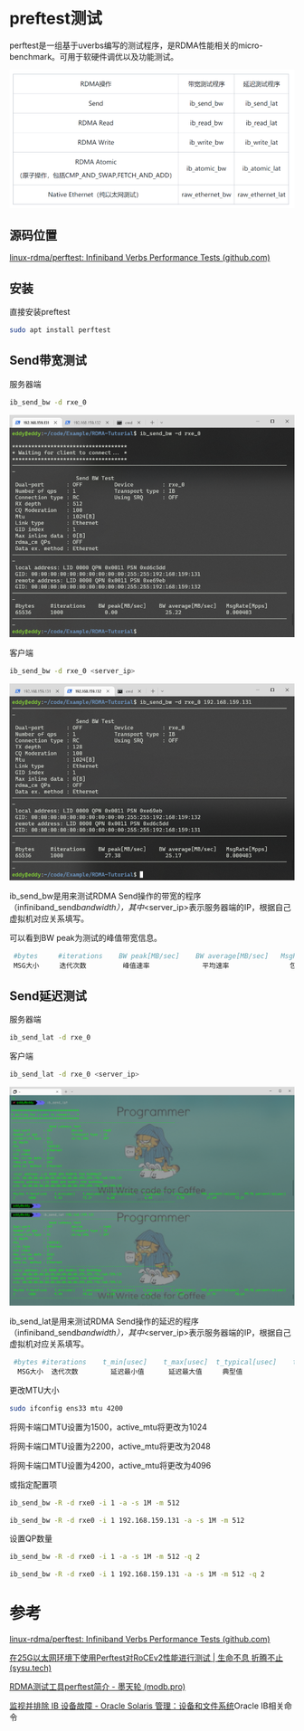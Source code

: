 # preftest测试

perftest是一组基于uverbs编写的测试程序，是RDMA性能相关的micro-benchmark。可用于软硬件调优以及功能测试。

![image-20221206111828373](image/perftest%E6%B5%8B%E8%AF%95/image-20221206111828373.png)

## 源码位置

[linux-rdma/perftest: Infiniband Verbs Performance Tests (github.com)](https://github.com/linux-rdma/perftest)

## 安装

直接安装preftest

```bash
sudo apt install perftest
```

## Send带宽测试

服务器端

```bash
ib_send_bw -d rxe_0
```

![image-20221104095535331](image/perftest%E6%B5%8B%E8%AF%95/image-20221104095535331.png)

客户端

```bash
ib_send_bw -d rxe_0 <server_ip>
```

![image-20221104095554364](image/perftest%E6%B5%8B%E8%AF%95/image-20221104095554364.png)

ib_send_bw是用来测试RDMA Send操作的带宽的程序（infiniband_send*bandwidth），其中*<server_ip>表示服务器端的IP，根据自己虚拟机对应关系填写。

可以看到BW peak为测试的峰值带宽信息。

```bash
 #bytes     #iterations    BW peak[MB/sec]    BW average[MB/sec]   MsgRate[Mpps]
 MSG大小     迭代次数         峰值速率             平均速率               包转发率
```

## Send延迟测试

服务器端

```bash
ib_send_lat -d rxe_0
```

客户端

```bash
ib_send_lat -d rxe_0 <server_ip>
```

![image-20221111090818758](image/perftest%E6%B5%8B%E8%AF%95/image-20221111090818758.png)

ib_send_lat是用来测试RDMA Send操作的延迟的程序（infiniband_send*bandwidth），其中*<server_ip>表示服务器端的IP，根据自己虚拟机对应关系填写。

```bash
 #bytes #iterations    t_min[usec]    t_max[usec]  t_typical[usec]    t_avg[usec]    t_stdev[usec]   99% percentile[usec]   99.9% percentile[usec]
  MSG大小  迭代次数        延迟最小值      延迟最大值     典型值               
```

更改MTU大小

```bash
sudo ifconfig ens33 mtu 4200
```

将网卡端口MTU设置为1500，active_mtu将更改为1024

将网卡端口MTU设置为2200，active_mtu将更改为2048

将网卡端口MTU设置为4200，active_mtu将更改为4096

或指定配置项

```bash
ib_send_bw -R -d rxe0 -i 1 -a -s 1M -m 512
```

```bash
ib_send_bw -R -d rxe0 -i 1 192.168.159.131 -a -s 1M -m 512
```

设置QP数量

```bash
ib_send_bw -R -d rxe0 -i 1 -a -s 1M -m 512 -q 2
```

```bash
ib_send_bw -R -d rxe0 -i 1 192.168.159.131 -a -s 1M -m 512 -q 2
```



# 参考

[linux-rdma/perftest: Infiniband Verbs Performance Tests (github.com)](https://github.com/linux-rdma/perftest)

[在25G以太网环境下使用Perftest对RoCEv2性能进行测试 | 生命不息 折腾不止 (sysu.tech)](http://blog.sysu.tech/Benchmark/在25G以太网环境下使用Perftest对RoCEv2性能进行测试/)

[RDMA测试工具perftest简介 - 墨天轮 (modb.pro)](https://www.modb.pro/db/485278)

[监视并排除 IB 设备故障 - Oracle Solaris 管理：设备和文件系统](https://docs.oracle.com/cd/E26926_01/html/E25884/gjwwf.html)Oracle IB相关命令

